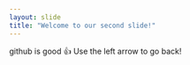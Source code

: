 ```yaml
---
layout: slide
title: "Welcome to our second slide!"
---
```

github is good 👍
Use the left arrow to go back!
